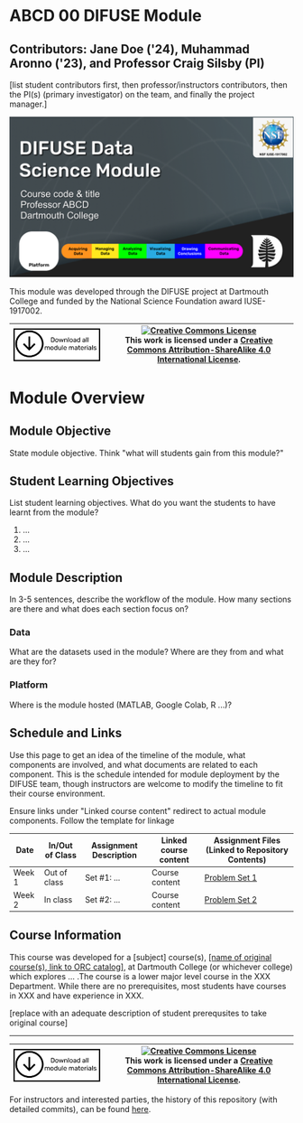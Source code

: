 # ABCD 00 DIFUSE Module 

## Contributors: Jane Doe ('24), Muhammad Aronno ('23), and Professor Craig Silsby (PI) 
[list student contributors first, then professor/instructors contributors, then the PI(s) (primary investigator) on the team, and finally the project manager.]

![Sample title slide for a DIFUSE module.](repository-assets/DIFUSE-sample.png)

This module was developed through the DIFUSE project at Dartmouth College and funded by the National Science Foundation award IUSE-1917002.


| <a href="https://github.com/difuse-dartmouth/public-module-template/archive/refs/heads/main.zip"><img src="https://github.com/difuse-dartmouth/.github/blob/main/profile/images/download-all.png" alt="Download the entire module" align="center" style="width: 4in;"></a>| <a rel="license" href="http://creativecommons.org/licenses/by-sa/4.0/"><img alt="Creative Commons License" style="width=2in" src="https://i.creativecommons.org/l/by-sa/4.0/88x31.png" /><br></a>This work is licensed under a <a rel="license" href="http://creativecommons.org/licenses/by-sa/4.0/">Creative Commons Attribution-ShareAlike 4.0 International License</a>. |
|---------|----------|


# Module Overview
## Module Objective 
State module objective. Think "what will students gain from this module?"


## Student Learning Objectives
List student learning objectives. What do you want the students to have learnt from the module?
1.	...
2.	...
3.	...

## Module Description
In 3-5 sentences, describe the workflow of the module. How many sections are there and what does each section focus on?

### Data
What are the datasets used in the module? Where are they from and what are they for?

### Platform
Where is the module hosted (MATLAB, Google Colab, R ...)?

## Schedule and Links
Use this page to get an idea of the timeline of the module, what components are involved, and what documents are related to each component. This is the schedule intended for module deployment by the DIFUSE team, though instructors are welcome to modify the timeline to fit their course environment.

Ensure links under "Linked course content" redirect to actual module components. Follow the template for linkage

| Date             |  In/Out of Class | Assignment Description                     | Linked course content                                    | Assignment Files (Linked to Repository Contents) |
|------------------|-----------------|--------------------------------------------------|-------------------------------------------------|--------------------------------------------------|
| Week 1 | Out of class      | Set #1: ...  | Course content|[Problem Set 1](completed_module/components/assignment1/) |
| Week 2 | In class      | Set #2: ... | 	Course content |[Problem Set 2](completed_module/public/components/assignment2/) |

## Course Information
This course was developed for a [subject] course(s), <a href="http://dartmouth.smartcatalogiq.com/current/orc/Departments-Programs-Undergraduate/Sociology/SOCY-Sociology/SOCY-34">[name of original course(s), link to ORC catalog]</a>, at Dartmouth College (or whichever college) which explores  ... .The course is a lower major level course in the XXX Department. While there are no prerequisites, most students have courses in XXX and have experience in XXX. 

[replace with an adequate description of student prerequsites to take original course]

---

| <a href="https://github.com/difuse-dartmouth/public-module-template/archive/refs/heads/main.zip"><img src="https://github.com/difuse-dartmouth/.github/blob/main/profile/images/download-all.png" alt="Download the entire module" align="center" style="width: 4in;"></a>| <a rel="license" href="http://creativecommons.org/licenses/by-sa/4.0/"><img alt="Creative Commons License" style="width=2in" src="https://i.creativecommons.org/l/by-sa/4.0/88x31.png" /><br></a>This work is licensed under a <a rel="license" href="http://creativecommons.org/licenses/by-sa/4.0/">Creative Commons Attribution-ShareAlike 4.0 International License</a>. |
|---------|----------|

For instructors and interested parties, the history of this repository (with detailed commits), can be found [here](https://github.com/difuse-dartmouth/SOCY34_F21/commits/main/).
